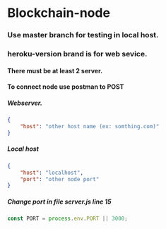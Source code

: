 # Blockchain-node

### Use master branch for testing in local host.

### heroku-version brand is for web sevice.

#### There must be at least 2 server.

#### To connect node use postman to POST
##### Webserver.

```json
{
	"host": "other host name (ex: somthing.com)"
}
```
##### Local host
```json
{
	"host": "localhost",
	"port": "other node port"
}
```
##### Change port in file server.js line 15
```javascript
const PORT = process.env.PORT || 3000;
```
